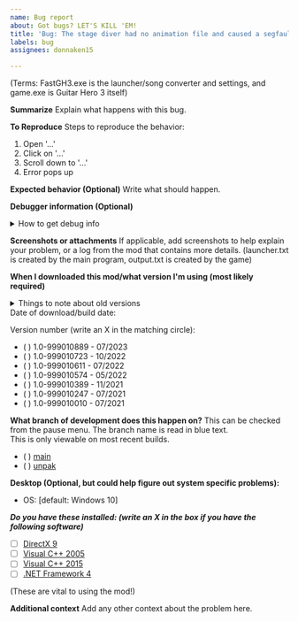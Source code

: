```yaml
---
name: Bug report
about: Got bugs? LET'S KILL 'EM!
title: 'Bug: The stage diver had no animation file and caused a segfault on my guitar'
labels: bug
assignees: donnaken15

---
```


(Terms: FastGH3.exe is the launcher/song converter and settings, and game.exe is Guitar Hero 3 itself)

**Summarize**
Explain what happens with this bug.


**To Reproduce**
Steps to reproduce the behavior:
1. Open '...'
2. Click on '...'
3. Scroll down to '...'
4. Error pops up

**Expected behavior (Optional)**
Write what should happen.


**Debugger information (Optional)**
<details><summary>How to get debug info</summary>
For crashing bugs in the game, this will be most useful. If you can, grab a debugger, like x64dbg or IDA, then run the game with it to find the error again, and write down the crashing address that can be found in the status bar of the debugger.
For a more step by step tutorial on how to catch crashes, follow [this tutorial](https://ghwt.de/wiki/#/sdk/debuggingcrashes?id=debugging-crashes).</details>


**Screenshots or attachments**
If applicable, add screenshots to help explain your problem, or a log from the mod that contains more details.
(launcher.txt is created by the main program, output.txt is created by the game)


**When I downloaded this mod/what version I'm using (most likely required)**
<details><summary>Things to note about old versions</summary>
Old stuff you could be using with the mod like custom themes might break on newer versions and could be the result of the error.<br>
Specify version number for downloaded release build, or date of downloaded development build (bleeding edge).<br>
You can check settings dialog or date of files for this, particularly FastGH3.exe, or check the pause menu if this is not on a release build.<br></details>
Date of download/build date:

Version number (write an X in the matching circle):
 - ( ) 1.0-999010889 - 07/2023
 - ( ) 1.0-999010723 - 10/2022
 - ( ) 1.0-999010611 - 07/2022
 - ( ) 1.0-999010574 - 05/2022
 - ( ) 1.0-999010389 - 11/2021
 - ( ) 1.0-999010247 - 07/2021
 - ( ) 1.0-999010010 - 07/2021

**What branch of development does this happen on?**
This can be checked from the pause menu. The branch name is read in blue text.<br>
This is only viewable on most recent builds.
 - ( ) [main](https://github.com/donnaken15/FastGH3/tree/main)
 - ( ) [unpak](https://github.com/donnaken15/FastGH3/tree/unpak)

**Desktop (Optional, but could help figure out system specific problems):**
 - OS: [default: Windows 10]

***Do you have these installed: (write an X in the box if you have the following software)***
 - [ ] [DirectX 9](http://donnaken15.com/fastgh3/redist.php?f=1)
 - [ ] [Visual C++ 2005](http://donnaken15.com/fastgh3/redist.php?f=2)
 - [ ] [Visual C++ 2015](http://donnaken15.com/fastgh3/redist.php?f=4)
 - [ ] [.NET Framework 4](http://donnaken15.com/fastgh3/redist.php?f=3)

(These are vital to using the mod!)

**Additional context**
Add any other context about the problem here.
